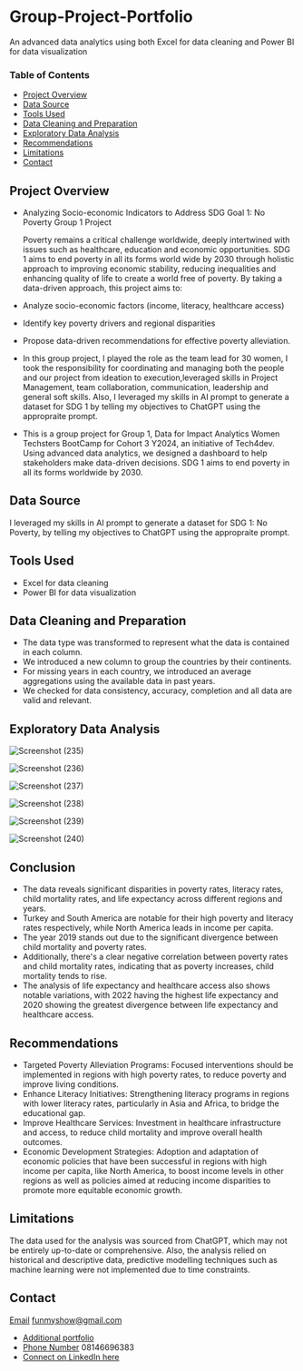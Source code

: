 # Group-Project-Portfolio
An advanced data analytics using both Excel for data cleaning and Power BI for data visualization

### Table of Contents

 - [Project Overview](#project-overview)
 - [Data Source](#data-source)
 - [Tools Used](#tools-used)
 - [Data Cleaning and Preparation](#data-cleaning-and-preparation)
 - [Exploratory Data Analysis](#exploratory-data-analysis)
 - [Recommendations](#recommendations)
 - [Limitations](#limitations)
 - [Contact](#contact)



## Project Overview
- Analyzing Socio-economic Indicators to Address SDG Goal 1: No Poverty Group 1 Project

  Poverty remains a critical challenge worldwide, deeply intertwined with issues such as healthcare, education and economic opportunities. 
SDG 1 aims to end poverty in all its forms world wide by 2030 through holistic approach to improving economic stability, reducing inequalities and enhancing quality of life to create a world free of poverty. By taking a data-driven approach, this project aims to: 
 - Analyze socio-economic factors (income, literacy, healthcare access)
 - Identify key poverty drivers and regional disparities
 - Propose data-driven recommendations for effective poverty alleviation.


- In this group project, I played the role as the team lead for 30 women, I took the responsibility for coordinating and managing both the people and our project from ideation to execution,leveraged skills in Project Management, team collaboration, communication, leadership and general soft skills. Also, I leveraged my skills in AI prompt to generate a dataset for SDG 1 by telling my objectives to ChatGPT using the appropraite prompt.

 - This is a group project for Group 1, Data for Impact Analytics Women Techsters BootCamp for Cohort 3 Y2024, an initiative of Tech4dev. Using advanced data analytics, we designed a dashboard to help stakeholders make data-driven decisions. SDG 1 aims to end poverty in all its forms worldwide by 2030.

## Data Source

I leveraged my skills in AI prompt to generate a dataset for SDG 1: No Poverty, by telling my objectives to ChatGPT using the appropraite prompt.


## Tools Used

-  Excel for data cleaning 
-  Power BI for data visualization

## Data Cleaning and Preparation

- The data type was transformed to represent what the data is contained in each column.
- We introduced a new column to group the countries by their continents.
- For missing years in each country, we introduced an average aggregations using the available data in past years.
- We checked for data consistency, accuracy, completion and all data are valid and relevant.


## Exploratory Data Analysis


![Screenshot (235)](https://github.com/user-attachments/assets/e8e69d6b-eb0b-4edd-b240-fcbe1db01090)

![Screenshot (236)](https://github.com/user-attachments/assets/5dcad399-8fa0-483e-a00a-ffb9889c4697)

![Screenshot (237)](https://github.com/user-attachments/assets/9c2f02bc-d9e2-4f98-8f5b-5b4fef93ecfa)

![Screenshot (238)](https://github.com/user-attachments/assets/594b0d62-83aa-4383-a100-46972435f9e9)

![Screenshot (239)](https://github.com/user-attachments/assets/aa2e4046-dc08-447e-9723-4234df42667f)

![Screenshot (240)](https://github.com/user-attachments/assets/96903ce6-b231-4892-8c0e-fb57b2bbc529)

## Conclusion

- The data reveals significant disparities in poverty rates, literacy rates, child mortality rates, and life expectancy across different regions and years. 
- Turkey and South America are notable for their high poverty and literacy rates respectively, while North America leads in income per capita. 
- The year 2019 stands out due to the significant divergence between child mortality and poverty rates. 
- Additionally, there's a clear negative correlation between poverty rates and child mortality rates, indicating that as poverty increases, child mortality tends to rise. 
- The analysis of life expectancy and healthcare access also shows notable variations, with 2022 having the highest life expectancy and 2020 showing the greatest divergence between life expectancy and healthcare access.

## Recommendations

- Targeted Poverty Alleviation Programs: Focused interventions should be implemented in regions with high poverty rates, to reduce poverty and improve living conditions.
- Enhance Literacy Initiatives: Strengthening literacy programs in regions with lower literacy rates, particularly in Asia and Africa, to bridge the educational gap.
- Improve Healthcare Services: Investment in healthcare infrastructure and access, to reduce child mortality and improve overall health outcomes.
- Economic Development Strategies: Adoption and adaptation of economic policies that have been successful in regions with high income per capita, like North America, to boost income levels in other regions as well as policies aimed at reducing income disparities to promote more equitable economic growth.

## Limitations

The data used for the analysis was sourced from ChatGPT, which may not be entirely up-to-date or comprehensive. Also, the analysis relied on historical and descriptive data, predictive modelling techniques such as machine learning were not implemented due to time constraints.

## Contact

 [Email](https://myaccount.google.com/) funmyshow@gmail.com
- [Additional portfolio](https://www.datacamp.com/portfolio/funmyshow)
- [Phone Number](08146696383) 08146696383
- [Connect on LinkedIn here](https://www.linkedin.com/in/funmilayo-shodimu)

